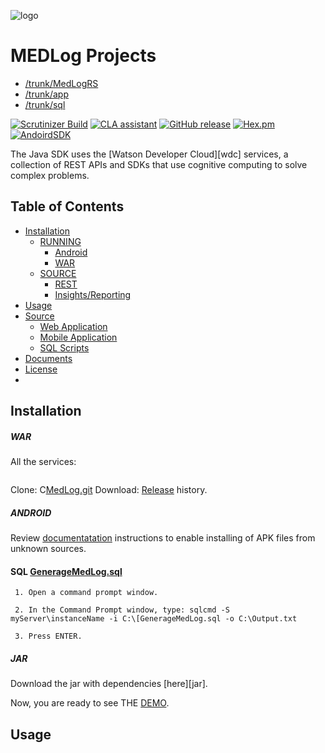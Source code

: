 ![logo](http://image.jpg)

# MEDLog Projects #
- [/trunk/MedLogRS](https://github.com/tue65786/MedLog/tree/master/trunk/MedLogRS "webservice")
- [/trunk/app](https://github.com/tue65786/MedLog/tree/master/trunk/app "webapp")
- [/trunk/sql](https://github.com/tue65786/MedLog/tree/master/trunk/sql "DB")

[![Scrutinizer Build](https://img.shields.io/scrutinizer/build/g/filp/whoops.svg)](https://github.com/tue65786/MedLog)
[![CLA assistant](https://cla-assistant.io/readme/badge/tue65786/MedLog)](https://cla-assistant.io/tue65786/MedLog) 
[![GitHub release](https://img.shields.io/github/release/qubyte/rubidium.svg)](https://github.com/tue65786/MedLog)
[![Hex.pm](https://img.shields.io/hexpm/l/plug.svg)](https://github.com/tue65786/MedLog/blob/master/LICENSE)
[![AndoirdSDK](https://img.shields.io/badge/API21-OK-green.svg)]()

The Java SDK uses the [Watson Developer Cloud][wdc] services, a collection of REST
APIs and SDKs that use cognitive computing to solve complex problems.

## Table of Contents
  * [Installation](#installation)
    * [RUNNING](release)
	    * [Android](android)
	    * [WAR](war)
    * [SOURCE](#src)
	    * [REST](trunk/MedLogRS/com/medlog/rest)
	    * [Insights/Reporting]()
  * [Usage](#usage)
  * [Source](#features)
    * [Web Application](trunk/MedLogRS)
    * [Mobile Application](trunk/app)
    * [SQL Scripts](trunk/db)
  * [Documents](documents)
  * [License](LICENSE)
  * 
  
## Installation

##### WAR

All the services:
```deploy WAR
```

Clone:
C[MedLog.git](medlog.git)
Download:
[Release](https://github.com/tue65786/MedLog/releases) history.

##### ANDROID

Review [documentatation](documents) instructions to enable installing of APK files from unknown sources.


#### SQL [GenerageMedLog.sql]()


	 1. Open a command prompt window.

     2. In the Command Prompt window, type: sqlcmd -S myServer\instanceName -i C:\[GenerageMedLog.sql -o C:\Output.txt

     3. Press ENTER.
 

##### JAR

Download the jar with dependencies [here][jar].

Now, you are ready to see THE  [DEMO](http://niftybull.com/MedLogRS).


## Usage
